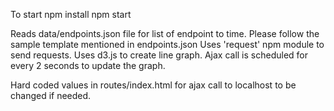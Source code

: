 To start
    npm install
    npm start

Reads data/endpoints.json file for list of endpoint to time. Please follow the sample template mentioned in endpoints.json
Uses 'request' npm module to send requests.
Uses d3.js to create line graph.
Ajax call is scheduled for every 2 seconds to update the graph.


Hard coded values in routes/index.html for ajax call to localhost to be changed if needed.